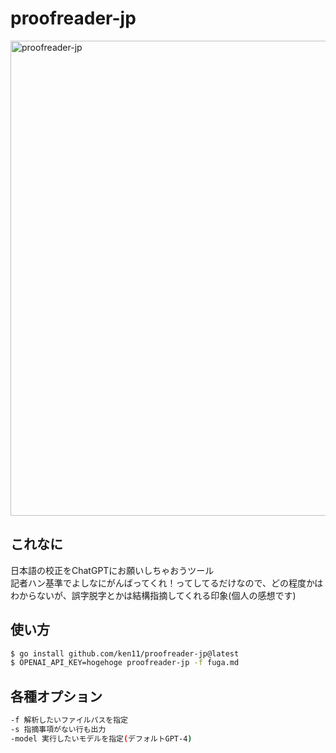 # proofreader-jp
<img width="760" alt="proofreader-jp" src="https://github.com/ken11/proofreader-jp/assets/2043460/adc898bd-2a73-4984-8a9b-f9b1cacb3665">

## これなに
日本語の校正をChatGPTにお願いしちゃおうツール  
記者ハン基準でよしなにがんばってくれ！ってしてるだけなので、どの程度かはわからないが、誤字脱字とかは結構指摘してくれる印象(個人の感想です)  

## 使い方
```sh
$ go install github.com/ken11/proofreader-jp@latest
$ OPENAI_API_KEY=hogehoge proofreader-jp -f fuga.md
```

## 各種オプション
```sh
-f 解析したいファイルパスを指定
-s 指摘事項がない行も出力
-model 実行したいモデルを指定(デフォルトGPT-4)
```


